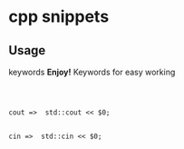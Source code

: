 
# cpp snippets
## Usage
keywords
**Enjoy!**
Keywords for easy working
```
        


cout =>  std::cout << $0;


cin =>  std::cin << $0;

```
